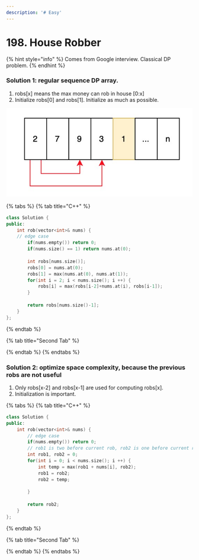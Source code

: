 ```yaml
---
description: '# Easy'
---
```


# 198. House Robber

{% hint style="info" %}
Comes from Google interview. Classical DP problem. 
{% endhint %}

### Solution 1: regular sequence DP array. 

1. robs\[x\] means the max money can rob in house \[0:x\]
2. Initialize robs\[0\] and robs\[1\]. Initialize as much as possible.

![When robber wants to rob \(2, 7, 9, 3, 1\) houses, two options: \(2, 7, 9, 3\) or \(2, 7, 9\) + 1](.gitbook/assets/1593574297604.jpg)

{% tabs %}
{% tab title="C++" %}
```cpp
class Solution {
public:
    int rob(vector<int>& nums) {
    // edge case
        if(nums.empty()) return 0;
        if(nums.size() == 1) return nums.at(0);
        
        int robs[nums.size()];
        robs[0] = nums.at(0);
        robs[1] = max(nums.at(0), nums.at(1));
        for(int i = 2; i < nums.size(); i ++) {
            robs[i] = max(robs[i-2]+nums.at(i), robs[i-1]);
        }
        
        return robs[nums.size()-1];
    }
};
```
{% endtab %}

{% tab title="Second Tab" %}

{% endtab %}
{% endtabs %}



### Solution 2: optimize space complexity, because the previous robs are not useful

1. Only robs\[x-2\] and robs\[x-1\] are used for computing robs\[x\].
2. Initialization is important.

{% tabs %}
{% tab title="C++" %}
```cpp
class Solution {
public:
    int rob(vector<int>& nums) {
        // edge case
        if(nums.empty()) return 0;
        // rob1 is two before current rob, rob2 is one before current rob
        int rob1, rob2 = 0;
        for(int i = 0; i < nums.size(); i ++) {
            int temp = max(rob1 + nums[i], rob2);
            rob1 = rob2;
            rob2 = temp;
            
        }
        
        return rob2;
    }
};
```
{% endtab %}

{% tab title="Second Tab" %}

{% endtab %}
{% endtabs %}


